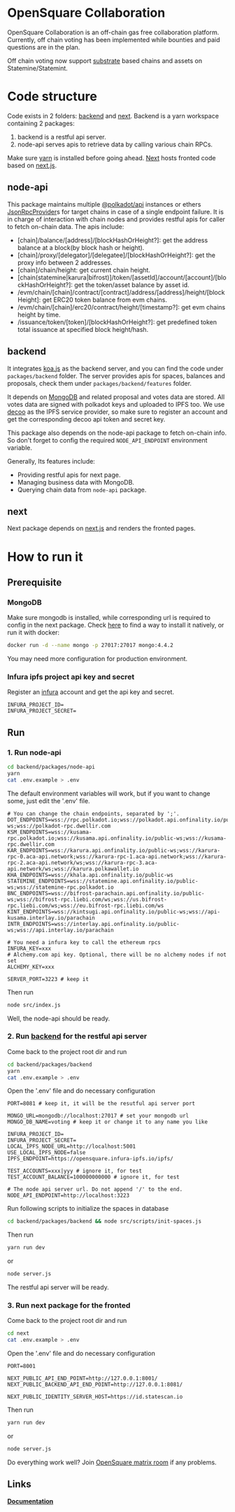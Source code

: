 # OpenSquare Collaboration

OpenSquare Collaboration is an off-chain gas free collaboration platform.
Currently, off chain voting has been implemented while bounties and paid questions are in the plan.

Off chain voting now support [substrate](https://github.com/paritytech/substrate) based chains and assets on Statemine/Statemint.

# Code structure

Code exists in 2 folders: [backend](./backend) and [next](./next). Backend is a yarn workspace containing 2 packages:

1. backend is a restful api server.
2. node-api serves apis to retrieve data by calling various chain RPCs.

Make sure [yarn](https://yarnpkg.com/) is installed before going ahead. [Next](./next) hosts fronted code based on [next.js](https://nextjs.org/).

## node-api

This package maintains multiple [@polkadot/api](https://github.com/polkadot-js/api) instances or ethers [JsonRpcProvider](https://docs.ethers.io/v5/api/providers/jsonrpc-provider/)s
for target chains in case of a single endpoint failure. It is in charge of interaction with chain nodes and provides restful apis for caller to fetch on-chain data. The apis include:

- [chain]/balance/[address]/[blockHashOrHeight?]: get the address balance at a block(by block hash or height).
- [chain]/proxy/[delegator]/[delegatee]/[blockHashOrHeight?]: get the proxy info between 2 addresses.
- [chain]/chain/height: get current chain height.
- [chain(statemine|karura|bifrost)]/token/[assetId]/account/[account]/[blockHashOrHeight?]: get the token/asset balance by asset id.
- /evm/chain/[chain]/contract/[contract]/address/[address]/height/[blockHeight]: get ERC20 token balance from evm chains.
- /evm/chain/[chain]/erc20/contract/height/[timestamp?]: get evm chains height by time.
- /issuance/token/[token]/[blockHashOrHeight?]: get predefined token total issuance at specified block height/hash.

## backend

It integrates [koa.js](https://koajs.com/) as the backend server, and you can find the code under `packages/backend` folder.
The server provides apis for spaces, balances and proposals, check them
under `packages/backend/features` folder.

It depends on [MongoDB](https://www.mongodb.com/) and related proposal and votes data are stored.
All votes data are signed with polkadot keys and uploaded to IPFS too. We use [decoo](https://decoo.io/)
as the IPFS service provider, so make sure to register an account and get the corresponding decoo api token and secret key.

This package also depends on the node-api package to fetch on-chain info.
So don't forget to config the required `NODE_API_ENDPOINT` environment variable.

Generally, Its features include:

- Providing restful apis for next page.
- Managing business data with MongoDB.
- Querying chain data from `node-api` package.

## next

Next package depends on [next.js](https://nextjs.org/) and renders the fronted pages.

# How to run it

## Prerequisite

### MongoDB

Make sure mongodb is installed, while corresponding url is required to config in the next package.
Check [here](https://docs.mongodb.com/manual/installation/) to find a way to install it natively, or run it with docker:

```bash
docker run -d --name mongo -p 27017:27017 mongo:4.4.2
```

You may need more configuration for production environment.

### Infura ipfs project api key and secret

Register an [infura](https://infura.io/) account and get the api key and secret.

```dotenv
INFURA_PROJECT_ID=
INFURA_PROJECT_SECRET=
```

## Run

### 1. Run node-api

```bash
cd backend/packages/node-api
yarn
cat .env.example > .env
```

The default environment variables will work, but if you want to change some, just edit the '.env' file.

```dotenv
# You can change the chain endpoints, separated by ';'.
DOT_ENDPOINTS=wss://rpc.polkadot.io;wss://polkadot.api.onfinality.io/public-ws;wss://polkadot-rpc.dwellir.com
KSM_ENDPOINTS=wss://kusama-rpc.polkadot.io;wss://kusama.api.onfinality.io/public-ws;wss://kusama-rpc.dwellir.com
KAR_ENDPOINTS=wss://karura.api.onfinality.io/public-ws;wss://karura-rpc-0.aca-api.network;wss://karura-rpc-1.aca-api.network;wss://karura-rpc-2.aca-api.network/ws;wss://karura-rpc-3.aca-api.network/ws;wss://karura.polkawallet.io
KHA_ENDPOINTS=wss://khala.api.onfinality.io/public-ws
STATEMINE_ENDPOINTS=wss://statemine.api.onfinality.io/public-ws;wss://statemine-rpc.polkadot.io
BNC_ENDPOINTS=wss://bifrost-parachain.api.onfinality.io/public-ws;wss://bifrost-rpc.liebi.com/ws;wss://us.bifrost-rpc.liebi.com/ws;wss://eu.bifrost-rpc.liebi.com/ws
KINT_ENDPOINTS=wss://kintsugi.api.onfinality.io/public-ws;wss://api-kusama.interlay.io/parachain
INTR_ENDPOINTS=wss://interlay.api.onfinality.io/public-ws;wss://api.interlay.io/parachain

# You need a infura key to call the ethereum rpcs
INFURA_KEY=xxx
# Alchemy.com api key. Optional, there will be no alchemy nodes if not set
ALCHEMY_KEY=xxx

SERVER_PORT=3223 # keep it
```

Then run

```bash
node src/index.js
```

Well, the node-api should be ready.

### 2. Run [backend](./packages/backend) for the restful api server

Come back to the project root dir and run

```bash
cd backend/packages/backend
yarn
cat .env.example > .env
```

Open the '.env' file and do necessary configuration

```dotenv
PORT=8081 # keep it, it will be the resutful api server port

MONGO_URL=mongodb://localhost:27017 # set your mongodb url
MONGO_DB_NAME=voting # keep it or change it to any name you like

INFURA_PROJECT_ID=
INFURA_PROJECT_SECRET=
LOCAL_IPFS_NODE_URL=http://localhost:5001
USE_LOCAL_IPFS_NODE=false
IPFS_ENDPOINT=https://opensquare.infura-ipfs.io/ipfs/

TEST_ACCOUNTS=xxx|yyy # ignore it, for test
TEST_ACCOUNT_BALANCE=100000000000 # ignore it, for test

# The node api server url. Do not append '/' to the end.
NODE_API_ENDPOINT=http://localhost:3223
```

Run following scripts to initialize the spaces in database

```bash
cd backend/packages/backend && node src/scripts/init-spaces.js
```

Then run

```bash
yarn run dev
```

or

```bash
node server.js
```

The restful api server will be ready.

### 3. Run next package for the fronted

Come back to the project root dir and run

```bash
cd next
cat .env.example > .env
```

Open the '.env' file and do necessary configuration

```dotenv
PORT=8001

NEXT_PUBLIC_API_END_POINT=http://127.0.0.1:8001/
NEXT_PUBLIC_BACKEND_API_END_POINT=http://127.0.0.1:8081/

NEXT_PUBLIC_IDENTITY_SERVER_HOST=https://id.statescan.io
```

Then run

```bash
yarn run dev
```

or

```bash
node server.js
```

Do everything work well? Join [OpenSquare matrix room](https://matrix.to/#/#opensquare:matrix.org) if any problems.

## Links

**[Documentation](https://docs.opensquare.io/)**
